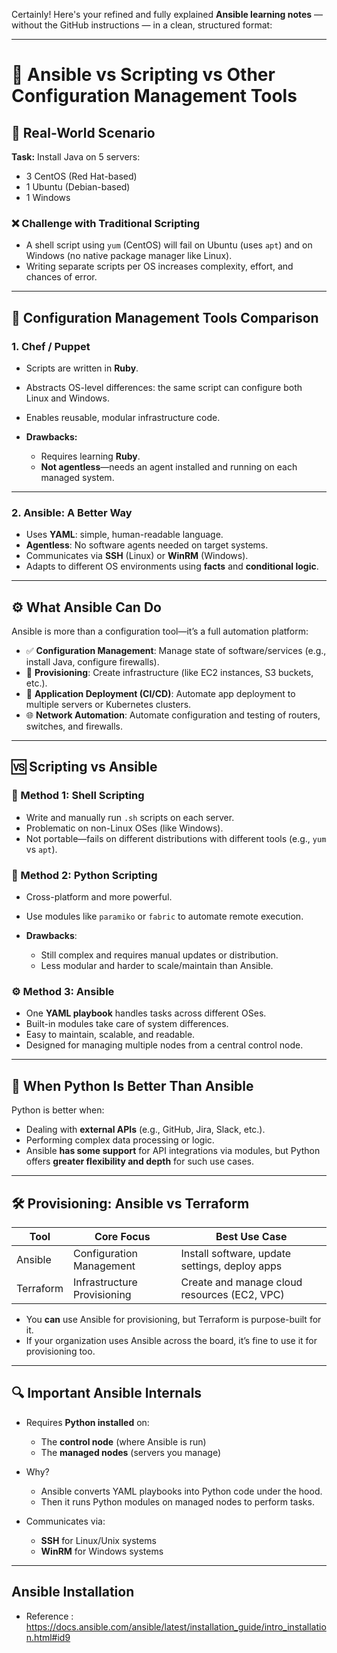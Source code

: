 
Certainly! Here's your refined and fully explained **Ansible learning notes** — without the GitHub instructions — in a clean, structured format:

---

# 📘 Ansible vs Scripting vs Other Configuration Management Tools

## 🎯 Real-World Scenario

**Task:** Install Java on 5 servers:

* 3 CentOS (Red Hat-based)
* 1 Ubuntu (Debian-based)
* 1 Windows

### ❌ Challenge with Traditional Scripting

* A shell script using `yum` (CentOS) will fail on Ubuntu (uses `apt`) and on Windows (no native package manager like Linux).
* Writing separate scripts per OS increases complexity, effort, and chances of error.

---

## 🧰 Configuration Management Tools Comparison

### 1. **Chef / Puppet**

* Scripts are written in **Ruby**.
* Abstracts OS-level differences: the same script can configure both Linux and Windows.
* Enables reusable, modular infrastructure code.
* **Drawbacks:**

  * Requires learning **Ruby**.
  * **Not agentless**—needs an agent installed and running on each managed system.

---

### 2. **Ansible: A Better Way**

* Uses **YAML**: simple, human-readable language.
* **Agentless**: No software agents needed on target systems.
* Communicates via **SSH** (Linux) or **WinRM** (Windows).
* Adapts to different OS environments using **facts** and **conditional logic**.

---

## ⚙️ What Ansible Can Do

Ansible is more than a configuration tool—it’s a full automation platform:

* ✅ **Configuration Management**: Manage state of software/services (e.g., install Java, configure firewalls).
* 🚀 **Provisioning**: Create infrastructure (like EC2 instances, S3 buckets, etc.).
* 🧪 **Application Deployment (CI/CD)**: Automate app deployment to multiple servers or Kubernetes clusters.
* 🌐 **Network Automation**: Automate configuration and testing of routers, switches, and firewalls.

---

## 🆚 Scripting vs Ansible

### 🔧 Method 1: Shell Scripting

* Write and manually run `.sh` scripts on each server.
* Problematic on non-Linux OSes (like Windows).
* Not portable—fails on different distributions with different tools (e.g., `yum` vs `apt`).

### 🐍 Method 2: Python Scripting

* Cross-platform and more powerful.
* Use modules like `paramiko` or `fabric` to automate remote execution.
* **Drawbacks**:

  * Still complex and requires manual updates or distribution.
  * Less modular and harder to scale/maintain than Ansible.

### ⚙️ Method 3: Ansible

* One **YAML playbook** handles tasks across different OSes.
* Built-in modules take care of system differences.
* Easy to maintain, scalable, and readable.
* Designed for managing multiple nodes from a central control node.

---

## 🐍 When Python Is Better Than Ansible

Python is better when:

* Dealing with **external APIs** (e.g., GitHub, Jira, Slack, etc.).
* Performing complex data processing or logic.
* Ansible **has some support** for API integrations via modules, but Python offers **greater flexibility and depth** for such use cases.

---

## 🛠️ Provisioning: Ansible vs Terraform

| Tool      | Core Focus                  | Best Use Case                                  |
| --------- | --------------------------- | ---------------------------------------------- |
| Ansible   | Configuration Management    | Install software, update settings, deploy apps |
| Terraform | Infrastructure Provisioning | Create and manage cloud resources (EC2, VPC)   |

* You **can** use Ansible for provisioning, but Terraform is purpose-built for it.
* If your organization uses Ansible across the board, it’s fine to use it for provisioning too.

---

## 🔍 Important Ansible Internals

* Requires **Python installed** on:

  * The **control node** (where Ansible is run)
  * The **managed nodes** (servers you manage)
* Why?

  * Ansible converts YAML playbooks into Python code under the hood.
  * Then it runs Python modules on managed nodes to perform tasks.
* Communicates via:

  * **SSH** for Linux/Unix systems
  * **WinRM** for Windows systems

---
## Ansible Installation
* Reference : https://docs.ansible.com/ansible/latest/installation_guide/intro_installation.html#id9


